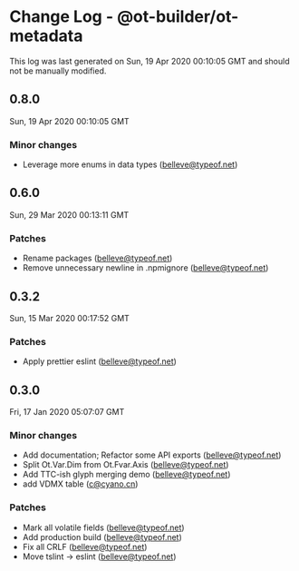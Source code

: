 # Change Log - @ot-builder/ot-metadata

This log was last generated on Sun, 19 Apr 2020 00:10:05 GMT and should not be manually modified.

<!-- Start content -->

## 0.8.0

Sun, 19 Apr 2020 00:10:05 GMT

### Minor changes

- Leverage more enums in data types (belleve@typeof.net)

## 0.6.0
Sun, 29 Mar 2020 00:13:11 GMT

### Patches

- Rename packages (belleve@typeof.net)
- Remove unnecessary newline in .npmignore (belleve@typeof.net)
## 0.3.2
Sun, 15 Mar 2020 00:17:52 GMT

### Patches

- Apply prettier eslint (belleve@typeof.net)
## 0.3.0
Fri, 17 Jan 2020 05:07:07 GMT

### Minor changes

- Add documentation; Refactor some API exports (belleve@typeof.net)
- Split Ot.Var.Dim from Ot.Fvar.Axis (belleve@typeof.net)
- Add TTC-ish glyph merging demo (belleve@typeof.net)
- add VDMX table (c@cyano.cn)
### Patches

- Mark all volatile fields (belleve@typeof.net)
- Add production build (belleve@typeof.net)
- Fix all CRLF (belleve@typeof.net)
- Move tslint -> eslint (belleve@typeof.net)
